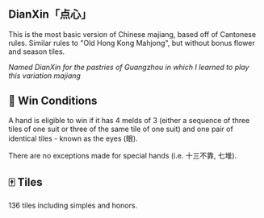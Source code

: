 ## DianXin「点心」

This is the most basic version of Chinese majiang, based off of Cantonese rules. Similar rules to "Old Hong Kong Mahjong", but without bonus flower and season tiles. 

*Named DianXin for the pastries of Guangzhou in which I learned to play this variation majiang*

## 🎊 Win Conditions
A hand is eligible to win if it has 4 melds of 3 (either a sequence of three tiles of one suit or three of the same tile of one suit) and one pair of identical tiles - known as the eyes (眼).

There are no exceptions made for special hands (i.e. 十三不靠, 七堆).

## 🀄️ Tiles
136 tiles including simples and honors.